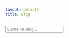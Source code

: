 ```yaml
---
layout: default
title: Blog
---
```


<div id="searchbox-container">
  <input id="searchbox" type="text" placeholder="Suche im Blog...">
</div>
<div id="searchinfo"></div>
<div id="searchresults"></div>

<!-- Hier werden die Blog-Posts per AJAX eingefügt -->
<div id="all-posts" class="blog-grid blog-grid-single"></div>
<div id="loadmore" style="text-align:center;margin:2em 0;"></div>

<script>
document.addEventListener('DOMContentLoaded', function() {
    // === Variablen ===
    let posts = [];
    let currentIndex = 0;
    const postsPerPage = 4;

    const postsContainer = document.getElementById('all-posts');
    const loadmoreDiv = document.getElementById('loadmore');
    const searchbox = document.getElementById('searchbox');
    const searchresults = document.getElementById('searchresults');
    const searchinfo = document.getElementById('searchinfo');

    // === AJAX: search.json laden ===
    fetch('{{ "/search.json" | relative_url }}')
      .then(response => response.json())
      .then(function(json){
        posts = json;
        renderNextPosts(); // Initial: Zeige die ersten Posts
      });

    // === Rendering für Blog-Cards ===
    function renderNextPosts() {
        // Immer die nächsten postsPerPage Posts holen
        const nextPosts = posts.slice(currentIndex, currentIndex + postsPerPage);

        nextPosts.forEach(post => {
            // Card zusammenbauen (wie bisher)
            const card = document.createElement('a');
            card.className = 'blog-card';
            card.href = post.url;

            card.innerHTML = `
                <div class="card-img">
                  ${post.image ? `<img src="${post.image}" alt="${post.title}" loading="lazy">` : 'Bild'}
                </div>
                <div class="card-content">
                  <div class="card-title">${post.title}</div>
                  <time class="card-date" datetime="${post.date}">
                    ${formatDate(post.date)}
                  </time>
                  <div class="card-desc">${post.excerpt ? post.excerpt : (post.content ? post.content.substring(0,140)+'...' : '')}</div>
                </div>
            `;
            postsContainer.appendChild(card);
        });

        currentIndex += postsPerPage;

        // „Mehr laden“-Button ein-/ausblenden
        if (currentIndex < posts.length) {
            loadmoreDiv.innerHTML = `
                <button id="loadmore-btn" style="
                  background:#009C6C;
                  color:#fff;
                  font-size:1.2em;
                  border:none;
                  padding:0.7em 1.7em;
                  border-radius:1.5em;
                  cursor:pointer;
                  box-shadow:0 4px 12px rgba(0,0,0,0.07);
                  margin:0.5em 0 1.5em 0;
                  display:inline-flex;
                  align-items:center;
                  gap:0.5em;">
                  <span>Mehr laden</span>
                  <span style="font-size:1.3em;">&#x25BC;</span>
                </button>
            `;
            document.getElementById('loadmore-btn').onclick = renderNextPosts;
        } else {
            loadmoreDiv.innerHTML = '';
        }
    }

    // === Suchfunktion über AJAX-Posts ===
    searchbox.addEventListener('input', function(e) {
        let query = e.target.value.trim();
        let out = '';
        let info = '';
        if (query.length < 3) {
            searchresults.innerHTML = '';
            searchinfo.innerHTML = '';
            postsContainer.style.display = '';
            loadmoreDiv.style.display = '';
            // Nur die bisher geladenen Posts zeigen
            Array.from(postsContainer.children).forEach(el => el.style.display = '');
            return;
        }

        // Ergebnisse suchen (im Titel + Inhalt)
        let results = posts.filter(post =>
            (post.content && post.content.toLowerCase().includes(query.toLowerCase())) ||
            (post.title && post.title.toLowerCase().includes(query.toLowerCase()))
        );

        if (results.length) {
            info = `<div class="search-info">${results.length} Treffer gefunden</div>`;
            out = results.map(post => {
              // Datum formatieren
              let date = post.date ? formatDate(post.date) : '';
              // Suchwort hervorheben
              let re = new RegExp('('+query.replace(/[.*+?^${}()|[\]\\]/g, '\\$&')+')','gi');
              let title = post.title.replace(re, '<b style="color:#AA0600;font-weight:bold;">$1</b>');

              let snippet = post.content || '';
              let idx = snippet.toLowerCase().indexOf(query.toLowerCase());
              if (idx > -1) {
                snippet = snippet.substring(Math.max(0, idx-60), idx+80);
              } else {
                snippet = snippet.substring(0, 140);
              }
              let excerpt = snippet.replace(re, '<b style="color:#AA0600;font-weight:bold;">$1</b>');

              return `<div class="search-card">
                <a href="${post.url}" class="search-title">${title}</a>
                <div class="search-date">${date}</div>
                <div class="search-snippet">${excerpt}...</div>
              </div>`;
            }).join('');
        } else {
            info = `<div class="search-info notfound">Keine Treffer gefunden.</div>`;
            out = '';
        }

        postsContainer.style.display = 'none';
        loadmoreDiv.style.display = 'none';
        searchinfo.innerHTML = info;
        searchresults.innerHTML = out;
    });

    // === Hilfsfunktion: Datum im deutschen Format ===
    function formatDate(dateStr) {
      if (!dateStr) return '';
      const d = new Date(dateStr);
      return d.toLocaleDateString('de-DE', { day: '2-digit', month: '2-digit', year: 'numeric' });
    }
});
</script>
